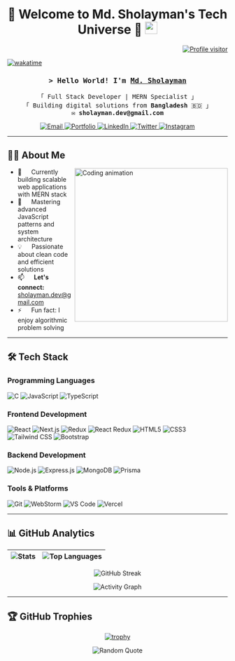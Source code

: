 <h1 align="center">
  🚀 Welcome to Md. Sholayman's Tech Universe 🚀
  <img src="https://media.giphy.com/media/hvRJCLFzcasrR4ia7z/giphy.gif" width="28">
</h1>

<div align="right">
  <a href="https://komarev.com/ghpvc/?username=sholayman99">
    <img src="https://komarev.com/ghpvc/?username=sholayman99&label=Profile+Views&color=0e75b6&style=for-the-badge" alt="Profile visitor" />
  </a>
</div>

[![wakatime](https://wakatime.com/badge/user/eebb3dd8-d9b2-40de-9b88-6fd6cac99dbc.svg)](https://wakatime.com/@eebb3dd8-d9b2-40de-9b88-6fd6cac99dbc)

<!-- Intro -->
<h3 align="center">
  <samp>&gt; Hello World! I'm
    <b><a target="_blank" href="https://sholayman99.com">Md. Sholayman</a></b>
  </samp>
</h3>

<p align="center"> 
  <samp>
    「 Full Stack Developer | MERN Specialist 」
    <br>
    「 Building digital solutions from <b>Bangladesh</b> 🇧🇩 」
    <br>
    ✉️ <b>sholayman.dev@gmail.com</b>
  </samp>
</p>

<!-- Social Links -->
<p align="center">
  <a href="mailto:sholayman.dev@gmail.com" target="_blank">
    <img src="https://img.shields.io/badge/Gmail-D14836?style=for-the-badge&logo=gmail&logoColor=white" alt="Email"/>
  </a>
  <a href="https://mdsholayman.vercel.app" target="_blank">
    <img src="https://img.shields.io/badge/Portfolio-FF6B6B?style=for-the-badge&logo=vercel&logoColor=white" alt="Portfolio"/>
  </a>
  <a href="https://bd.linkedin.com/in/md-sholayman-626776229" target="_blank">
    <img src="https://img.shields.io/badge/LinkedIn-0077B5?style=for-the-badge&logo=linkedin&logoColor=white" alt="LinkedIn"/>
  </a>
  <a href="https://x.com/MdSholayman99" target="_blank">
    <img src="https://img.shields.io/badge/X-000000?style=for-the-badge&logo=x&logoColor=white" alt="Twitter"/>
  </a>
  <a href="https://www.instagram.com/sholayman_99" target="_blank">
    <img src="https://img.shields.io/badge/Instagram-E4405F?style=for-the-badge&logo=instagram&logoColor=white" alt="Instagram"/>
  </a>
</p>

---

## 🧑‍💻 About Me

<img align="right" width="350" src="/assets/programmer.gif" alt="Coding animation"/>

- 🔭 &emsp; Currently building scalable web applications with MERN stack
- 🌱 &emsp; Mastering advanced JavaScript patterns and system architecture
- 💡 &emsp; Passionate about clean code and efficient solutions
- 📫 &emsp; <b>Let's connect:</b> <a href="mailto:sholayman.dev@gmail.com">sholayman.dev@gmail.com</a>
- ⚡ &emsp; Fun fact: I enjoy algorithmic problem solving

---

## 🛠️ Tech Stack

### Programming Languages
![C](https://img.shields.io/badge/C-A8B9CC?style=for-the-badge&logo=c&logoColor=black)
![JavaScript](https://img.shields.io/badge/JavaScript-F7DF1E?style=for-the-badge&logo=javascript&logoColor=black)
![TypeScript](https://img.shields.io/badge/TypeScript-3178C6?style=for-the-badge&logo=typescript&logoColor=white)

### Frontend Development
![React](https://img.shields.io/badge/React-61DAFB?style=for-the-badge&logo=react&logoColor=black)
![Next.js](https://img.shields.io/badge/Next.js-000000?style=for-the-badge&logo=nextdotjs&logoColor=white)
![Redux](https://img.shields.io/badge/Redux-764ABC?style=for-the-badge&logo=redux&logoColor=white)
![React Redux](https://img.shields.io/badge/React_Redux-764ABC?style=for-the-badge&logo=redux&logoColor=white)
![HTML5](https://img.shields.io/badge/HTML5-E34F26?style=for-the-badge&logo=html5&logoColor=white)
![CSS3](https://img.shields.io/badge/CSS3-1572B6?style=for-the-badge&logo=css3&logoColor=white)
![Tailwind CSS](https://img.shields.io/badge/Tailwind_CSS-38B2AC?style=for-the-badge&logo=tailwind-css&logoColor=white)
![Bootstrap](https://img.shields.io/badge/Bootstrap-7952B3?style=for-the-badge&logo=bootstrap&logoColor=white)

### Backend Development
![Node.js](https://img.shields.io/badge/Node.js-339933?style=for-the-badge&logo=nodedotjs&logoColor=white)
![Express.js](https://img.shields.io/badge/Express.js-000000?style=for-the-badge&logo=express&logoColor=white)
![MongoDB](https://img.shields.io/badge/MongoDB-47A248?style=for-the-badge&logo=mongodb&logoColor=white)
![Prisma](https://img.shields.io/badge/Prisma-2D3748?style=for-the-badge&logo=prisma&logoColor=white)

### Tools & Platforms
![Git](https://img.shields.io/badge/Git-F05032?style=for-the-badge&logo=git&logoColor=white)
![WebStorm](https://img.shields.io/badge/WebStorm-000000?style=for-the-badge&logo=webstorm&logoColor=white)
![VS Code](https://img.shields.io/badge/VS_Code-007ACC?style=for-the-badge&logo=visual-studio-code&logoColor=white)
![Vercel](https://img.shields.io/badge/Vercel-000000?style=for-the-badge&logo=vercel&logoColor=white)

---

## 📊 GitHub Analytics

<div align="center">

| <img src="https://github-readme-stats.vercel.app/api?username=sholayman99&show_icons=true&theme=radical&hide_border=true" alt="Stats" /> | <img src="https://github-readme-stats.vercel.app/api/top-langs/?username=sholayman99&layout=compact&theme=radical&hide_border=true" alt="Top Languages" /> |
|-------------|-------------|

</div>

<div align="center">

![GitHub Streak](https://streak-stats.demolab.com?user=sholayman99&theme=radical&hide_border=true&background=0D1117)

</div>

<div align="center">

![Activity Graph](https://github-readme-activity-graph.vercel.app/graph?username=sholayman99&theme=react-dark&bg_color=0D1117&hide_border=true)

</div>

---

## 🏆 GitHub Trophies

<div align="center">

[![trophy](https://github-profile-trophy.vercel.app/?username=sholayman99&theme=radical&row=2&column=4)](https://github.com/ryo-ma/github-profile-trophy)

</div>

<div align="center">
  <img src="https://quotes-github-readme.vercel.app/api?type=horizontal&theme=radical" alt="Random Quote"/>
</div>

